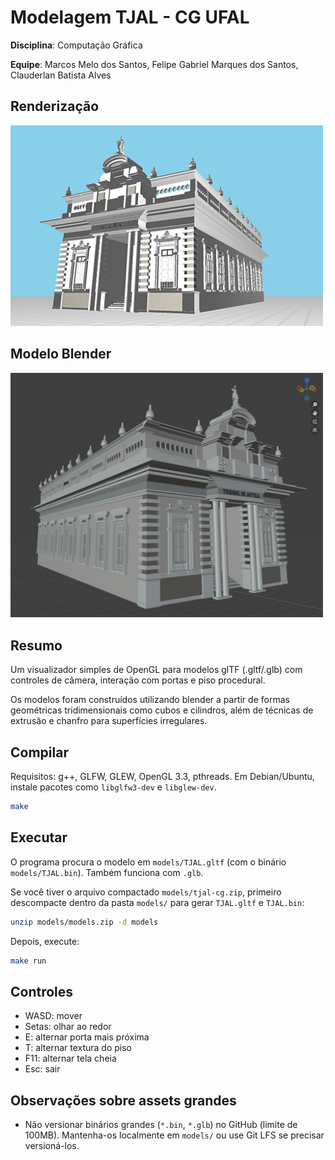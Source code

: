 # Modelagem TJAL - CG UFAL

**Disciplina**: Computação Gráfica

**Equipe**: Marcos Melo dos Santos, Felipe Gabriel Marques dos Santos, Clauderlan Batista Alves

## Renderização

<img style="width: 500px;" src="tjal.png">

## Modelo Blender

<img style="width: 500px;" src="tjal-blender.png">



## Resumo


Um visualizador simples de OpenGL para modelos glTF (.gltf/.glb) com controles de câmera, interação com portas e piso procedural.

Os modelos foram construídos utilizando blender a partir de formas geométricas tridimensionais como cubos e cilindros, além de técnicas de extrusão e chanfro para superfícies irregulares.

## Compilar

Requisitos: g++, GLFW, GLEW, OpenGL 3.3, pthreads. Em Debian/Ubuntu, instale pacotes como `libglfw3-dev` e `libglew-dev`.

```bash
make
```

## Executar

O programa procura o modelo em `models/TJAL.gltf` (com o binário `models/TJAL.bin`). Também funciona com `.glb`.

Se você tiver o arquivo compactado `models/tjal-cg.zip`, primeiro descompacte dentro da pasta `models/` para gerar `TJAL.gltf` e `TJAL.bin`:

```bash
unzip models/models.zip -d models
```

Depois, execute:

```bash
make run
```

## Controles
- WASD: mover
- Setas: olhar ao redor
- E: alternar porta mais próxima
- T: alternar textura do piso
- F11: alternar tela cheia
- Esc: sair

## Observações sobre assets grandes
- Não versionar binários grandes (`*.bin`, `*.glb`) no GitHub (limite de 100MB). Mantenha-os localmente em `models/` ou use Git LFS se precisar versioná-los.

